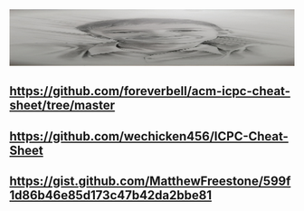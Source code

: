 <img src="https://github.com/IvanSuharev/CheatOlymp/blob/master/img.png" height="100" width="100%" >

<https://github.com/foreverbell/acm-icpc-cheat-sheet/tree/master>
---
<https://github.com/wechicken456/ICPC-Cheat-Sheet>
---
<https://gist.github.com/MatthewFreestone/599f1d86b46e85d173c47b42da2bbe81>
---
